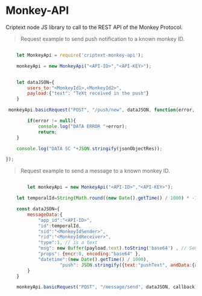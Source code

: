 # Monkey-API

Criptext node JS library to call to the REST API of the Monkey Protocol.

> Request example to send push notification to a known monkey ID.

```javascript

	let MonkeyApi = require('criptext-monkey-api');

	monkeyApi = new MonkeyApi("<API-ID>","<API-KEY>");


	let dataJSON={
		users_to:"<MonkeyId1>,<MonkeyId2>",
		payload:{"text": "TeXt received in the push"}
	}

 monkeyApi.basicRequest("POST", "/push/new", dataJSON, function(error, objResponse){

 		if(error != null){
 	 		console.log("DATA ERROR "+error);
 	 		return;
    }

	console.log("DATA SC "+JSON.stringify(jsonObjectRes));

});

```


> Request example to send a message to a known monkey ID.

```javascript

		let monkeyApi = new MonkeyApi("<API-ID>","<API-KEY>");

    let temporalId=String(Math.round((new Date().getTime() / 1000) * -1));

    const dataJSON={
        messageData:{
	        "app_id":"<API-ID>",
	        "id":temporalId,
	        "sid":"<MonkeyIdSender>",
	        "rid":"<MonkeyIdReceiver>",
	        "type":1, // is a text
	        "msg": new Buffer(payload.text).toString('base64') , // Sending text with special chars and encoding with Base64
	        "props": {encr:0, encoding:"base64" },
	        "datetime":(new Date().getTime() / 1000),
					"push": JSON.stringify({text:"pushText", andData:{alert: "pushText" }})
        }
    }

    monkeyApi.basicRequest("POST", "/message/send", dataJSON, callback);

```
